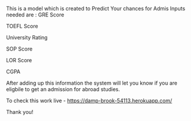 This is a model which is created to Predict Your chances for Admis
Inputs needed are : 
GRE Score
 
TOEFL Score
 
University Rating
 
SOP Score
 
LOR Score
 
CGPA

After adding up this information the system will let you know if you are eligbile to get an admission for abroad studies.

To check this work live - https://damp-brook-54113.herokuapp.com/

Thank you!
 
